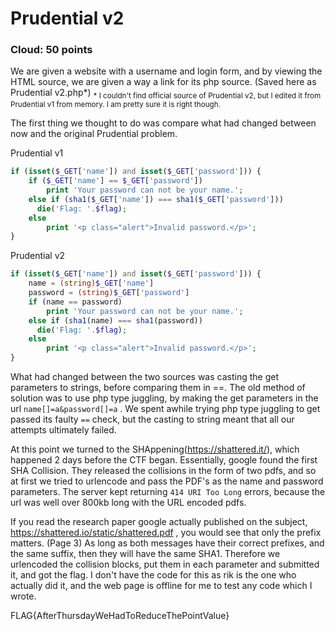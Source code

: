Prudential v2
======
### Cloud: 50 points ###

We are given a website with a username and login form, and by viewing the HTML source, we are given a way a link for its php source. (Saved here as Prudential v2.php*)
<sub>* I couldn't find official source of Prudential v2, but I edited it from Prudential v1 from memory. I am pretty sure it is right though. </sub>

The first thing we thought to do was compare what had changed between now and the original Prudential problem.

Prudential v1
``` php
if (isset($_GET['name']) and isset($_GET['password'])) {
    if ($_GET['name'] == $_GET['password'])
        print 'Your password can not be your name.';
    else if (sha1($_GET['name']) === sha1($_GET['password']))
      die('Flag: '.$flag);
    else
        print '<p class="alert">Invalid password.</p>';
}
```
Prudential v2
``` php
if (isset($_GET['name']) and isset($_GET['password'])) {
    name = (string)$_GET['name']
    password = (string)$_GET['password']
    if (name == password)
        print 'Your password can not be your name.';
    else if (sha1(name) === sha1(password))
      die('Flag: '.$flag);
    else
        print '<p class="alert">Invalid password.</p>';
}
```
 What had changed between the two sources was casting the get parameters to strings, before comparing them in ==.
The old method of solution was to use php type juggling, by making the get parameters in the url `name[]=a&password[]=a` . We spent awhile trying php type juggling to get passed its faulty `==` check, but the casting to string meant that all our attempts ultimately failed.

At this point we turned to the SHAppening(https://shattered.it/), which happened 2 days before the CTF began. Essentially, google found the first SHA Collision. They released the collisions in the form of two pdfs, and so at first we tried to urlencode and pass the PDF's as the name and password parameters. The server kept returning `414 URI Too Long` errors, because the url was well over 800kb long with the URL encoded pdfs.

If you read the research paper google actually published on the subject, https://shattered.io/static/shattered.pdf , you would see that only the prefix matters. (Page 3) As long as both messages have their correct prefixes, and the same suffix, then they will have the same SHA1. Therefore we urlencoded the collision blocks, put them in each parameter and submitted it, and got the flag. I don't have the code for this as rik is the one who actually did it, and the web page is offline for me to test any code which I wrote.

FLAG{AfterThursdayWeHadToReduceThePointValue}
